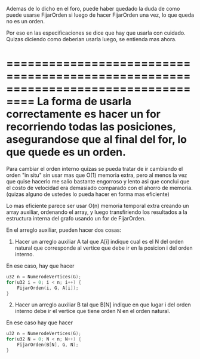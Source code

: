 Ademas de lo dicho en el foro, puede haber quedado la duda de como puede usarse 
FijarOrden si luego de hacer FijarOrden una vez, lo que queda no es un orden.

Por eso en las especificaciones se dice que hay que usarla con cuidado.
Quizas diciendo como deberian usarla luego, se entienda mas ahora.

==================================================================================
La forma de usarla correctamente es hacer un for recorriendo todas las posiciones,
asegurandose que al final del for, lo que quede es un orden.
=================================================================================


Para cambiar el orden interno quizas se pueda tratar de ir cambiando el orden "in situ"
sin usar mas que O(1) memoria extra, pero al menos la vez que quise hacerlo me salio bastante engorroso y lento asi que conclui que el costo de velocidad era demasiado
comparado con el ahorro de memoria. (quizas alguno de ustedes lo pueda hacer en forma mas eficiente)

Lo mas eficiente parece ser usar O(n) memoria temporal extra
creando un array auxiliar, ordenando el array, y luego transfiriendo
los resultados a la estructura interna del grafo usando un for de FijarOrden.


En el arreglo auxiliar, pueden hacer dos cosas:

1) Hacer un arreglo auxiliar A tal que A[i] indique cual es el N del orden natural
que corresponde al vertice que debe ir en la posicion i del orden interno.

En ese caso, hay que hacer
```c++
u32 n = NumerodeVertices(G);
for(u32 i = 0; i < n; i++) {
    FijarOrden(i, G, A[i]);
}
```

2) Hacer un arreglo auxiliar B tal que B[N] indique en que lugar i del orden 
interno debe ir el vertice que tiene orden N en el orden natural.

En ese caso hay que hacer 
```c++
u32 n = NumerodeVertices(G);
for(u32 N = 0; N < n; N++) {
    FijarOrden(B[N], G, N);
}
```